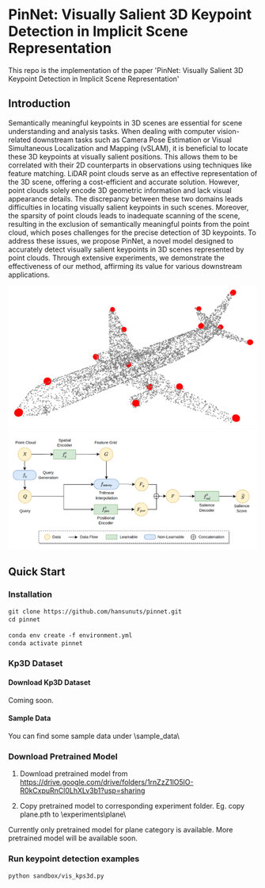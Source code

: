 # PinNet: Visually Salient 3D Keypoint Detection in Implicit Scene Representation
This repo is the implementation of the paper 'PinNet: Visually Salient 3D Keypoint Detection in Implicit Scene Representation'

## Introduction
Semantically meaningful keypoints in 3D scenes are essential for scene understanding and analysis tasks. When dealing with computer vision-related downstream tasks such as Camera Pose Estimation or Visual Simultaneous Localization and Mapping (vSLAM), it is beneficial to locate these 3D keypoints at visually salient positions. This allows them to be correlated with their 2D counterparts in observations using techniques like feature matching. LiDAR point clouds serve as an effective representation of the 3D scene, offering a cost-efficient and accurate solution. However, point clouds solely encode 3D geometric information and lack visual appearance details. The discrepancy between these two domains leads difficulties in locating visually salient keypoints in such scenes. Moreover, the sparsity of point clouds leads to inadequate scanning of the scene, resulting in the exclusion of semantically meaningful points from the point cloud, which poses challenges for the precise detection of 3D keypoints. To address these issues, we propose PinNet, a novel model designed to accurately detect visually salient keypoints in 3D scenes represented by point clouds. Through extensive experiments, we demonstrate the effectiveness of our method, affirming its value for various downstream applications.

![alt text](https://github.com/hansunuts/pinnet/blob/main/paper/intro_kp.png?raw=true)
![alt text](https://github.com/hansunuts/pinnet/blob/main/paper/fig_model.png?raw=true)

## Quick Start
### Installation
```
git clone https://github.com/hansunuts/pinnet.git
cd pinnet

conda env create -f environment.yml
conda activate pinnet
```

### Kp3D Dataset
#### Download Kp3D Dataset
Coming soon.
#### Sample Data
You can find some sample data under \sample_data\

### Download Pretrained Model
1. Download pretrained model from https://drive.google.com/drive/folders/1rnZzZ1lO5lO-R0kCxpuRnCl0LhXLv3b1?usp=sharing

2. Copy pretrained model to corresponding experiment folder. Eg. copy plane.pth to \experiments\plane\

Currently only pretrained model for plane category is available. More pretrained model will be available soon.

### Run keypoint detection examples
```
python sandbox/vis_kps3d.py
```
